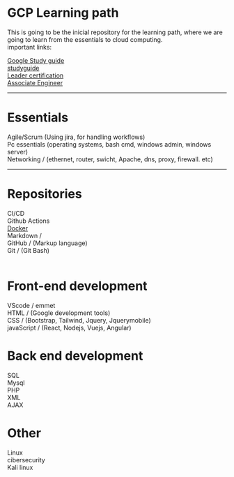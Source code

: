 # GCP Learning path 
This is going to be the inicial repository for the learning path, where we are going to learn from the essentials to cloud computing.<br>
important links: <br>

[Google Study guide](https://github.com/SmoshCH/GCP/blob/main/GCPStudyGuideMy.pdf)<br>
[studyguide](studyguide.md)<br>
[Leader certification](https://www.youtube.com/watch?v=cbcd6-m8sHg&ab_channel=freeCodeCamp.org)<br>
[Associate Engineer](https://www.youtube.com/watch?v=jpno8FSqpc8&ab_channel=freeCodeCamp.org)<br>

------------------------------------------

# Essentials
Agile/Scrum (Using jira, for handling workflows)<br>
Pc essentials (operating systems, bash cmd, windows admin, windows server)<br>
Networking / (ethernet, router, swicht, Apache, dns, proxy, firewall. etc)<br>

-------------
# Repositories 
CI/CD <br>
Github Actions<br>
[Docker](/Docker/README.md)<br>
Markdown / <br>
GitHub / (Markup language)<br>
Git    /  (Git Bash)<br>
<br>

# Front-end development
VScode / emmet<br>
HTML  / (Google development tools)<br>
CSS   / (Bootstrap, Tailwind, Jquery, Jquerymobile)<br>
javaScript  / (React, Nodejs, Vuejs, Angular)<br>

# Back end development
SQL<br>
Mysql<br>
PHP<br>
XML<br>
AJAX<br>

# Other<br> 
Linux<br>
cibersecurity<br>
Kali linux <br>
